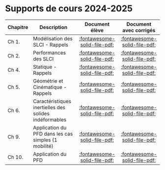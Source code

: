 
# Supports de cours 2024-2025



| Chapitre | Description | Document élève | Document avec corrigés |
| -------- | ----------- | :-------------: | :--------------------: |
| Ch 1.  | Modélisation des SLCI - Rappels |  [:fontawesome-solid-file-pdf:](https://github.com/xpessoles/2024_2025_Enseignements/blob/main/MP/01_Revisions_ModelisationSystemes/01_Revisions_ModelisationSystemes_Eleve.pdf) | [:fontawesome-solid-file-pdf:](https://github.com/xpessoles/2024_2025_Enseignements/blob/main/MP/01_Revisions_ModelisationSystemes/01_Revisions_ModelisationSystemes_Corr.pdf) |
| Ch 2.  | Performances des SLCI |  [:fontawesome-solid-file-pdf:](https://github.com/xpessoles/2024_2025_Enseignements/blob/main/MP/02_PerformancesSystemes/02_PerformancesSystemes_Eleve.pdf) | [:fontawesome-solid-file-pdf:](https://github.com/xpessoles/2024_2025_Enseignements/blob/main/MP/02_PerformancesSystemes/02_PerformancesSystemes_Corr.pdf) |
| Ch 4.  | Statique - Rappels |  [:fontawesome-solid-file-pdf:](https://github.com/xpessoles/2024_2025_Enseignements/blob/main/MP/04_Statique/06_Statique.pdf) | [:fontawesome-solid-file-pdf:](https://github.com/xpessoles/2024_2025_Enseignements/blob/main/MP/01_Revisions_ModelisationSystemes/01_Revisions_ModelisationSystemes_Corr.pdf) |
| Ch 5.  | Géométrie et Cinématique - Rappels |  [:fontawesome-solid-file-pdf:](https://github.com/xpessoles/2024_2025_Enseignements/blob/main/MP/05_Cinematique/07_Cinematique.pdf) | [:fontawesome-solid-file-pdf:](https://github.com/xpessoles/2024_2025_Enseignements/blob/main/MP/01_Revisions_ModelisationSystemes/07_Cinematique.pdf) |
| Ch 6.  | Caractéristiques inertielles des solides indéformables|  [:fontawesome-solid-file-pdf:](https://github.com/xpessoles/2024_2025_Enseignements/blob/main/MP/) | [:fontawesome-solid-file-pdf:](https://github.com/xpessoles/2024_2025_Enseignements/blob/main/MP/) |
| Ch 9.  | Application du PFD dans les cas simples (1 mobilité)|  [:fontawesome-solid-file-pdf:](https://github.com/xpessoles/2024_2025_Enseignements/blob/main/MP/) | [:fontawesome-solid-file-pdf:](https://github.com/xpessoles/2024_2025_Enseignements/blob/main/MP//) |
| Ch 10.  | Application du PFD |  [:fontawesome-solid-file-pdf:](https://github.com/xpessoles/2024_2025_Enseignements/blob/main/MP/10_Cinetique/10_Cinetique.pdf) | [:fontawesome-solid-file-pdf:](https://github.com/xpessoles/2024_2025_Enseignements/blob/main/MP/10_Cinetique/) |